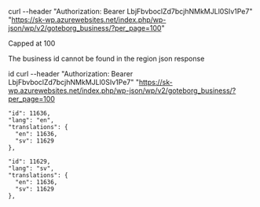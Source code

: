 
curl --header "Authorization: Bearer LbjFbvboclZd7bcjhNMkMJLl0SIv1Pe7" "https://sk-wp.azurewebsites.net/index.php/wp-json/wp/v2/goteborg_business/?per_page=100"

Capped at 100

The business id cannot be found in the region json response


id
curl --header "Authorization: Bearer LbjFbvboclZd7bcjhNMkMJLl0SIv1Pe7" "https://sk-wp.azurewebsites.net/index.php/wp-json/wp/v2/goteborg_business/?per_page=100

```
"id": 11636,
"lang": "en",
"translations": {
  "en": 11636,
  "sv": 11629
},
```

```
"id": 11629,
"lang": "sv",
"translations": {
  "en": 11636,
  "sv": 11629
},
```

